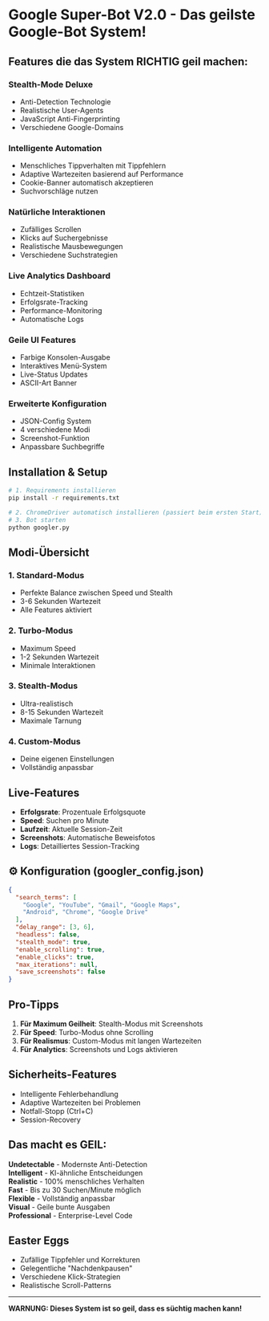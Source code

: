 # Google Super-Bot V2.0 - Das geilste Google-Bot System!

## Features die das System RICHTIG geil machen:

### **Stealth-Mode Deluxe**
- Anti-Detection Technologie
- Realistische User-Agents 
- JavaScript Anti-Fingerprinting
- Verschiedene Google-Domains

### **Intelligente Automation**
- Menschliches Tippverhalten mit Tippfehlern
- Adaptive Wartezeiten basierend auf Performance
- Cookie-Banner automatisch akzeptieren
- Suchvorschläge nutzen

### **Natürliche Interaktionen**
- Zufälliges Scrollen
- Klicks auf Suchergebnisse
- Realistische Mausbewegungen
- Verschiedene Suchstrategien

### **Live Analytics Dashboard**
- Echtzeit-Statistiken
- Erfolgsrate-Tracking
- Performance-Monitoring
- Automatische Logs

### **Geile UI Features**
- Farbige Konsolen-Ausgabe
- Interaktives Menü-System
- Live-Status Updates
- ASCII-Art Banner

### **Erweiterte Konfiguration**
- JSON-Config System
- 4 verschiedene Modi
- Screenshot-Funktion
- Anpassbare Suchbegriffe

## Installation & Setup

```bash
# 1. Requirements installieren
pip install -r requirements.txt

# 2. ChromeDriver automatisch installieren (passiert beim ersten Start)
# 3. Bot starten
python googler.py
```

## Modi-Übersicht

### 1. Standard-Modus
- Perfekte Balance zwischen Speed und Stealth
- 3-6 Sekunden Wartezeit
- Alle Features aktiviert

### 2. Turbo-Modus  
- Maximum Speed
- 1-2 Sekunden Wartezeit
- Minimale Interaktionen

### 3. Stealth-Modus
- Ultra-realistisch
- 8-15 Sekunden Wartezeit
- Maximale Tarnung

### 4. Custom-Modus
- Deine eigenen Einstellungen
- Vollständig anpassbar

## Live-Features

- **Erfolgsrate**: Prozentuale Erfolgsquote
- **Speed**: Suchen pro Minute
- **Laufzeit**: Aktuelle Session-Zeit
- **Screenshots**: Automatische Beweisfotos
- **Logs**: Detailliertes Session-Tracking

## ⚙️ Konfiguration (googler_config.json)

```json
{
  "search_terms": [
    "Google", "YouTube", "Gmail", "Google Maps",
    "Android", "Chrome", "Google Drive"
  ],
  "delay_range": [3, 6],
  "headless": false,
  "stealth_mode": true,
  "enable_scrolling": true,
  "enable_clicks": true,
  "max_iterations": null,
  "save_screenshots": false
}
```

## Pro-Tipps

1. **Für Maximum Geilheit**: Stealth-Modus mit Screenshots
2. **Für Speed**: Turbo-Modus ohne Scrolling  
3. **Für Realismus**: Custom-Modus mit langen Wartezeiten
4. **Für Analytics**: Screenshots und Logs aktivieren

## Sicherheits-Features

- Intelligente Fehlerbehandlung
- Adaptive Wartezeiten bei Problemen
- Notfall-Stopp (Ctrl+C)
- Session-Recovery

## Das macht es GEIL:

**Undetectable** - Modernste Anti-Detection  
**Intelligent** - KI-ähnliche Entscheidungen  
**Realistic** - 100% menschliches Verhalten  
**Fast** - Bis zu 30 Suchen/Minute möglich  
**Flexible** - Vollständig anpassbar  
**Visual** - Geile bunte Ausgaben  
**Professional** - Enterprise-Level Code  

##  Easter Eggs

- Zufällige Tippfehler und Korrekturen
- Gelegentliche "Nachdenkpausen"
- Verschiedene Klick-Strategien  
- Realistische Scroll-Patterns

---

**WARNUNG: Dieses System ist so geil, dass es süchtig machen kann!**
